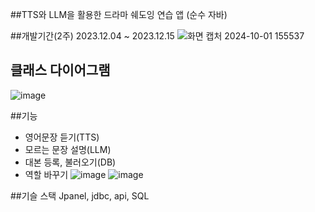 ##TTS와 LLM을 활용한 드라마 쉐도잉 연습 앱 (순수 자바)

##개발기간(2주) 2023.12.04 ~ 2023.12.15
![화면 캡처 2024-10-01 155537](https://github.com/user-attachments/assets/19c229be-702a-4511-b723-b2c48f3b91b3)

## 클래스 다이어그램
![image](https://github.com/user-attachments/assets/ab0bdd1e-ee14-4a62-af1a-f0654606711e)

##기능
- 영어문장 듣기(TTS)
- 모르는 문장 설명(LLM)
- 대본 등록, 불러오기(DB)
- 역할 바꾸기
![image](https://github.com/user-attachments/assets/1510e746-21bc-4631-8589-b727fb542a10)
![image](https://github.com/user-attachments/assets/717057ea-4383-4ba9-a439-e466f6190861)

##기슬 스택
Jpanel, jdbc, api, SQL
